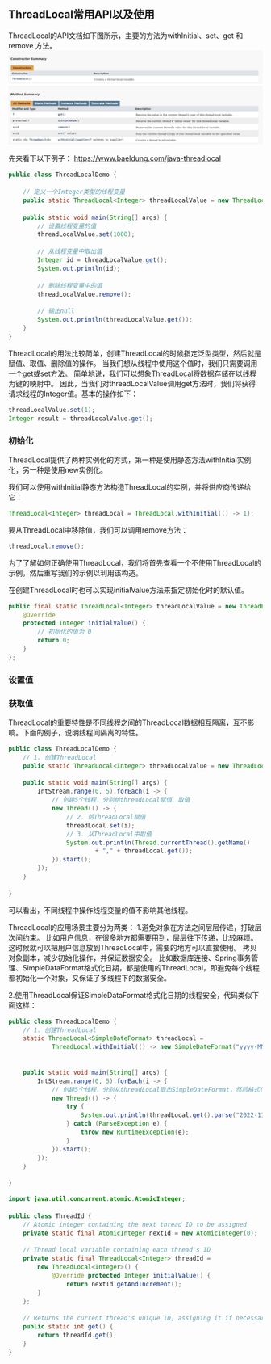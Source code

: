 ## ThreadLocal常用API以及使用

ThreadLocal的API文档如下图所示，主要的方法为withInitial、set、get 和 remove 方法。
![截屏2023-10-14 下午4.02.32.png](images%2F%E6%88%AA%E5%B1%8F2023-10-14%20%E4%B8%8B%E5%8D%884.02.32.png)

先来看下以下例子：
https://www.baeldung.com/java-threadlocal
```java
public class ThreadLocalDemo {

    // 定义一个Integer类型的线程变量
    public static ThreadLocal<Integer> threadLocalValue = new ThreadLocal<>();

    public static void main(String[] args) {
        // 设置线程变量的值
        threadLocalValue.set(1000);

        // 从线程变量中取出值
        Integer id = threadLocalValue.get();
        System.out.println(id);

        // 删除线程变量中的值
        threadLocalValue.remove();
        
        // 输出null
        System.out.println(threadLocalValue.get());
    }
}
```
ThreadLocal的用法比较简单，创建ThreadLocal的时候指定泛型类型，然后就是赋值、取值、删除值的操作。
当我们想从线程中使用这个值时，我们只需要调用一个get或set方法。
简单地说，我们可以想象ThreadLocal将数据存储在以线程为键的映射中。
因此，当我们对threadLocalValue调用get方法时，我们将获得请求线程的Integer值。基本的操作如下：
```java
threadLocalValue.set(1);
Integer result = threadLocalValue.get();
```

### 初始化

ThreadLocal提供了两种实例化的方式，第一种是使用静态方法withInitial实例化，另一种是使用new实例化。

我们可以使用withInitial静态方法构造ThreadLocal的实例，并将供应商传递给它：
```java
ThreadLocal<Integer> threadLocal = ThreadLocal.withInitial(() -> 1);
```
要从ThreadLocal中移除值，我们可以调用remove方法：
```java
threadLocal.remove();
```
为了了解如何正确使用ThreadLocal，我们将首先查看一个不使用ThreadLocal的示例，然后重写我们的示例以利用该构造。


在创建ThreadLocal时也可以实现initialValue方法来指定初始化时的默认值。
```java
public final static ThreadLocal<Integer> threadLocalValue = new ThreadLocal<Integer>() {
    @Override
    protected Integer initialValue() {
        // 初始化的值为 0
        return 0;
    }
};
```

### 设置值



### 获取值

ThreadLocal的重要特性是不同线程之间的ThreadLocal数据相互隔离，互不影响。下面的例子，说明线程间隔离的特性。
```java
public class ThreadLocalDemo {
    // 1. 创建ThreadLocal
    public static ThreadLocal<Integer> threadLocalValue = new ThreadLocal<>();

    public static void main(String[] args) {
        IntStream.range(0, 5).forEach(i -> {
          	// 创建5个线程，分别给threadLocal赋值、取值
            new Thread(() -> {
                // 2. 给ThreadLocal赋值
                threadLocal.set(i);
                // 3. 从ThreadLocal中取值
                System.out.println(Thread.currentThread().getName()
                        + "," + threadLocal.get());
            }).start();
        });
    }

}
```
可以看出，不同线程中操作线程变量的值不影响其他线程。

ThreadLocal的应用场景主要分为两类：
1.避免对象在方法之间层层传递，打破层次间约束。
比如用户信息，在很多地方都需要用到，层层往下传递，比较麻烦。这时候就可以把用户信息放到ThreadLocal中，需要的地方可以直接使用。
拷贝对象副本，减少初始化操作，并保证数据安全。
比如数据库连接、Spring事务管理、SimpleDataFormat格式化日期，都是使用的ThreadLocal，即避免每个线程都初始化一个对象，又保证了多线程下的数据安全。

2.使用ThreadLocal保证SimpleDataFormat格式化日期的线程安全，代码类似下面这样：

```java
public class ThreadLocalDemo {
    // 1. 创建ThreadLocal
    static ThreadLocal<SimpleDateFormat> threadLocal =
            ThreadLocal.withInitial(() -> new SimpleDateFormat("yyyy-MM-dd HH:mm:ss"));


    public static void main(String[] args) {
        IntStream.range(0, 5).forEach(i -> {
            // 创建5个线程，分别从threadLocal取出SimpleDateFormat，然后格式化日期
            new Thread(() -> {
                try {
                    System.out.println(threadLocal.get().parse("2022-11-11 00:00:00"));
                } catch (ParseException e) {
                    throw new RuntimeException(e);
                }
            }).start();
        });
    }

}
```


```java
import java.util.concurrent.atomic.AtomicInteger;

public class ThreadId {
    // Atomic integer containing the next thread ID to be assigned
    private static final AtomicInteger nextId = new AtomicInteger(0);

    // Thread local variable containing each thread's ID
    private static final ThreadLocal<Integer> threadId =
        new ThreadLocal<Integer>() {
            @Override protected Integer initialValue() {
                return nextId.getAndIncrement();
        }
    };

    // Returns the current thread's unique ID, assigning it if necessary
    public static int get() {
        return threadId.get();
    }
}
```


